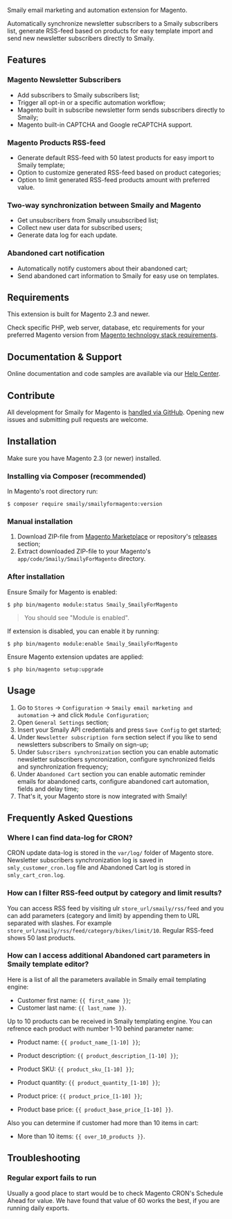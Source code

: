 Smaily email marketing and automation extension for Magento.

Automatically synchronize newsletter subscribers to a Smaily subscribers list, generate RSS-feed based on products for easy template import and send new newsletter subscribers directly to Smaily.

## Features

### Magento Newsletter Subscribers

- Add subscribers to Smaily subscribers list;
- Trigger all opt-in or a specific automation workflow;
- Magento built in subscribe newsletter form sends subscribers directly to Smaily;
- Magento built-in CAPTCHA and Google reCAPTCHA support.

### Magento Products RSS-feed

- Generate default RSS-feed with 50 latest products for easy import to Smaily template;
- Option to customize generated RSS-feed based on product categories;
- Option to limit generated RSS-feed products amount with preferred value.

### Two-way synchronization between Smaily and Magento

- Get unsubscribers from Smaily unsubscribed list;
- Collect new user data for subscribed users;
- Generate data log for each update.

### Abandoned cart notification

- Automatically notify customers about their abandoned cart;
- Send abandoned cart information to Smaily for easy use on templates.

## Requirements

This extension is built for Magento 2.3 and newer.

Check specific PHP, web server, database, etc requirements for your preferred Magento version from [Magento technology stack requirements](https://devdocs.magento.com/guides/v2.0/install-gde/system-requirements-tech.html).

## Documentation & Support

Online documentation and code samples are available via our [Help Center](http://help.smaily.com/support/solutions/articles/16000076719-smaily-e-commerce-extension-for-magento-2-0-).

## Contribute

All development for Smaily for Magento is [handled via GitHub](https://github.com/sendsmaily/smaily-magento-extension). Opening new issues and submitting pull requests are welcome.

## Installation

Make sure you have Magento 2.3 (or newer) installed.

### Installing via Composer (recommended)

In Magento's root directory run:

    $ composer require smaily/smailyformagento:version

### Manual installation

1. Download ZIP-file from [Magento Marketplace](https://marketplace.magento.com) or repository's [releases](https://github.com/sendsmaily/smaily-magento-extension/releases) section;
2. Extract downloaded ZIP-file to your Magento's `app/code/Smaily/SmailyForMagento` directory.

### After installation

Ensure Smaily for Magento is enabled:

    $ php bin/magento module:status Smaily_SmailyForMagento

> You should see "Module is enabled".

If extension is disabled, you can enable it by running:

    $ php bin/magento module:enable Smaily_SmailyForMagento

Ensure Magento extension updates are applied:

    $ php bin/magento setup:upgrade

## Usage

1. Go to `Stores` → `Configuration` → `Smaily email marketing and automation` → and click `Module Configuration`;
2. Open `General Settings` section;
3. Insert your Smaily API credentials and press `Save Config` to get started;
4. Under `Newsletter subscription form` section select if you like to send newsletters subscribers to Smaily on sign-up;
5. Under `Subscribers synchronization` section you can enable automatic newsletter subscribers syncronization, configure synchronized fields and synchronization frequency;
6. Under `Abandoned Cart` section you can enable automatic reminder emails for abandoned carts, configure abandoned cart automation, fields and delay time;
7. That's it, your Magento store is now integrated with Smaily!

## Frequently Asked Questions

### Where I can find data-log for CRON?

CRON update data-log is stored in the `var/log/` folder of Magento store. Newsletter subscribers synchronization log is saved in `smly_customer_cron.log` file and Abandoned Cart log is stored in `smly_cart_cron.log`.

### How can I filter RSS-feed output by category and limit results?

You can access RSS feed by visiting ulr `store_url/smaily/rss/feed` and you can add parameters (category and limit) by appending them to URL separated with slashes. For example `store_url/smaily/rss/feed/category/bikes/limit/10`. Regular RSS-feed shows 50 last products.

### How can I access additional Abandoned cart parameters in Smaily template editor?

Here is a list of all the parameters available in Smaily email templating engine:

- Customer first name: `{{ first_name }}`;
- Customer last name: `{{ last_name }}`.

Up to 10 products can be received in Smaily templating engine. You can refrence each product with number 1-10 behind parameter name:

- Product name: `{{ product_name_[1-10] }}`;

- Product description: `{{ product_description_[1-10] }}`;

- Product SKU: `{{ product_sku_[1-10] }}`;

- Product quantity: `{{ product_quantity_[1-10] }}`;

- Product price: `{{ product_price_[1-10] }}`;

- Product base price: `{{ product_base_price_[1-10] }}`.

Also you can determine if customer had more than 10 items in cart:

- More than 10 items: `{{ over_10_products }}`.

## Troubleshooting

### Regular export fails to run

Usually a good place to start would be to check Magento CRON's Schedule Ahead for value. We have found that value of 60 works the best, if you are running daily exports.
